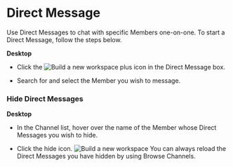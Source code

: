# Direct Message

 Use Direct Messages to chat with specific Members one-on-one. To start a Direct Message, follow the steps below.



**Desktop** 

* Click the ![Build a new workspace](https://files.swit.io/help_image/GS_04_Create_icon.png) plus icon in the Direct Message box.


* Search for and select the Member you wish to message.
    
 ### Hide Direct Messages



**Desktop** 

* In the Channel list, hover over the name of the Member whose Direct Messages you wish to hide.


* Click the hide icon. ![Build a new workspace](https://files.swit.io/help_image/FB_MC9_Hide.png) 
  You can always reload the Direct Messages you have hidden by using Browse Channels.

 